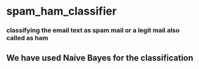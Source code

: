 # spam_ham_classifier

### classifying the email text as spam mail or a legit mail also called as ham

## We have used Naive Bayes for the classification
